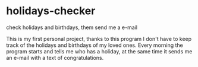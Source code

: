 # holidays-checker
check  holidays and birthdays, them send me a e-mail

This is my first personal project, thanks to this program I don't have to keep track of the holidays and birthdays of my 
loved ones. Every morning the program starts and tells me who has a holiday, at the same time it sends me an e-mail with a 
text of congratulations.

